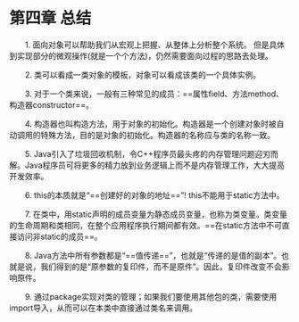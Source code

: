 # 第四章 总结

　　1. 面向对象可以帮助我们从宏观上把握、从整体上分析整个系统。 但是具体到实现部分的微观操作(就是一个个方法)，仍然需要面向过程的思路去处理。

　　2. 类可以看成一类对象的模板，对象可以看成该类的一个具体实例。

　　3. 对于一个类来说，一般有三种常见的成员：==属性field、方法method、构造器constructor==。

　　4. 构造器也叫构造方法，用于对象的初始化。构造器是一个创建对象时被自动调用的特殊方法，目的是对象的初始化。构造器的名称应与类的名称一致。

　　5.  Java引入了垃圾回收机制，令C++程序员最头疼的内存管理问题迎刃而解。Java程序员可将更多的精力放到业务逻辑上而不是内存管理工作，大大提高开发效率。

　　6. this的本质就是“==创建好的对象的地址==”! this不能用于static方法中。

　　7.  在类中，用static声明的成员变量为静态成员变量，也称为类变量。类变量的生命周期和类相同，在整个应用程序执行期间都有效。==在static方法中不可直接访问非static的成员==。

　　8.  Java方法中所有参数都是“==值传递==”，也就是“传递的是值的副本”。也就是说，我们得到的是“原参数的复印件，而不是原件”。因此，复印件改变不会影响原件。

　　9. 通过package实现对类的管理；如果我们要使用其他包的类，需要使用import导入，从而可以在本类中直接通过类名来调用。